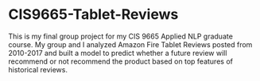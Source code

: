 # CIS9665-Tablet-Reviews
This is my final group project for my CIS 9665 Applied NLP graduate course. My group and I analyzed Amazon Fire Tablet Reviews posted from 2010-2017 and built a model to predict whether a future review will recommend or not recommend the product based on top features of historical reviews.
